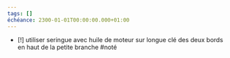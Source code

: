 ```yaml
---
tags: []
échéance: 2300-01-01T00:00:00.000+01:00
---
```


- [!] utiliser seringue avec huile de moteur sur longue clé des deux bords en haut de la petite branche #noté